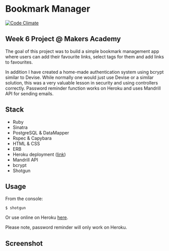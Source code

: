 Bookmark Manager
================

[![Code Climate](https://codeclimate.com/github/duboff/bookmark-manager.png)](https://codeclimate.com/github/duboff/bookmark-manager)

## Week 6 Project @ Makers Academy

The goal of this project was to build a simple bookmark management app where users can add their favourite links, select tags for them and add links to favourites.

In addition I have created a home-made authentication system using bcrypt similar to Devise. While normally one would just use Devise or a similar solution, this was a very valuable lesson in security and using controllers correctly. Password reminder function works on Heroku and uses Mandrill API for sending emails.

## Stack
* Ruby
* Sinatra
* PostgreSQL & DataMapper
* Rspec & Capybara
* HTML & CSS
* ERB
* Heroku deployment ([link](http://bookmark-manager-duboff.herokuapp.com/))
* Mandrill API
* bcrypt
* Shotgun

## Usage
From the console:

```
$ shotgun 
```

Or use online on Heroku [here](http://bookmark-manager-duboff.herokuapp.com/).

Please note, password reminder will only work on Heroku.

## Screenshot



